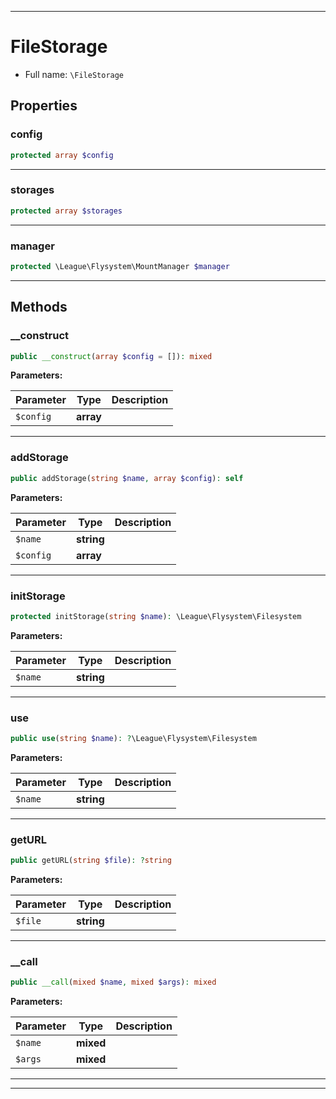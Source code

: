 ***

# FileStorage





* Full name: `\FileStorage`



## Properties


### config



```php
protected array $config
```






***

### storages



```php
protected array $storages
```






***

### manager



```php
protected \League\Flysystem\MountManager $manager
```






***

## Methods


### __construct



```php
public __construct(array $config = []): mixed
```








**Parameters:**

| Parameter | Type | Description |
|-----------|------|-------------|
| `$config` | **array** |  |




***

### addStorage



```php
public addStorage(string $name, array $config): self
```








**Parameters:**

| Parameter | Type | Description |
|-----------|------|-------------|
| `$name` | **string** |  |
| `$config` | **array** |  |




***

### initStorage



```php
protected initStorage(string $name): \League\Flysystem\Filesystem
```








**Parameters:**

| Parameter | Type | Description |
|-----------|------|-------------|
| `$name` | **string** |  |




***

### use



```php
public use(string $name): ?\League\Flysystem\Filesystem
```








**Parameters:**

| Parameter | Type | Description |
|-----------|------|-------------|
| `$name` | **string** |  |




***

### getURL



```php
public getURL(string $file): ?string
```








**Parameters:**

| Parameter | Type | Description |
|-----------|------|-------------|
| `$file` | **string** |  |




***

### __call



```php
public __call(mixed $name, mixed $args): mixed
```








**Parameters:**

| Parameter | Type | Description |
|-----------|------|-------------|
| `$name` | **mixed** |  |
| `$args` | **mixed** |  |




***


***

